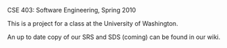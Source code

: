 CSE 403: Software Engineering, Spring 2010

This is a project for a class at the University of Washington.

An up to date copy of our SRS and SDS (coming) can be found in our wiki.